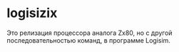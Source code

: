 # logisizix
Это релизация процессора аналога Zx80, но с другой последовательностью команд, в программе Logisim.
